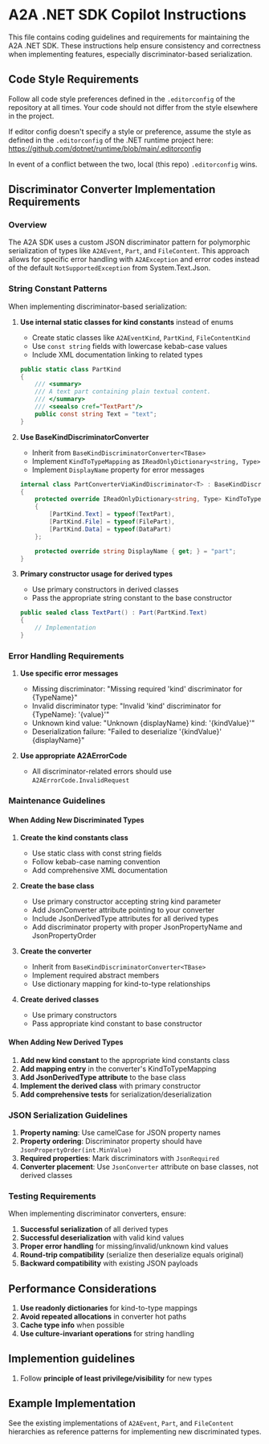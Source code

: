 # A2A .NET SDK Copilot Instructions

This file contains coding guidelines and requirements for maintaining the A2A .NET SDK. These instructions help ensure consistency and correctness when implementing features, especially discriminator-based serialization.

## Code Style Requirements

Follow all code style preferences defined in the `.editorconfig` of the repository at all times. Your code should not differ from the style elsewhere in the project.

If editor config doesn't specify a style or preference, assume the style as defined in the `.editorconfig` of the .NET runtime project here: https://github.com/dotnet/runtime/blob/main/.editorconfig

In event of a conflict between the two, local (this repo) `.editorconfig` wins.

## Discriminator Converter Implementation Requirements

### Overview
The A2A SDK uses a custom JSON discriminator pattern for polymorphic serialization of types like `A2AEvent`, `Part`, and `FileContent`. This approach allows for specific error handling with `A2AException` and error codes instead of the default `NotSupportedException` from System.Text.Json.

### String Constant Patterns

When implementing discriminator-based serialization:

1. **Use internal static classes for kind constants** instead of enums
   - Create static classes like `A2AEventKind`, `PartKind`, `FileContentKind`
   - Use `const string` fields with lowercase kebab-case values
   - Include XML documentation linking to related types

   ```csharp
   public static class PartKind
   {
       /// <summary>
       /// A text part containing plain textual content.
       /// </summary>
       /// <seealso cref="TextPart"/>
       public const string Text = "text";
   }
   ```

2. **Use BaseKindDiscriminatorConverter**
   - Inherit from `BaseKindDiscriminatorConverter<TBase>`
   - Implement `KindToTypeMapping` as `IReadOnlyDictionary<string, Type>`
   - Implement `DisplayName` property for error messages

   ```csharp
   internal class PartConverterViaKindDiscriminator<T> : BaseKindDiscriminatorConverter<T> where T : Part
   {
       protected override IReadOnlyDictionary<string, Type> KindToTypeMapping { get; } = new Dictionary<string, Type>
       {
           [PartKind.Text] = typeof(TextPart),
           [PartKind.File] = typeof(FilePart),
           [PartKind.Data] = typeof(DataPart)
       };

       protected override string DisplayName { get; } = "part";
   }
   ```

3. **Primary constructor usage for derived types**
   - Use primary constructors in derived classes
   - Pass the appropriate string constant to the base constructor

   ```csharp
   public sealed class TextPart() : Part(PartKind.Text)
   {
       // Implementation
   }
   ```

### Error Handling Requirements

1. **Use specific error messages**
   - Missing discriminator: "Missing required 'kind' discriminator for {TypeName}"
   - Invalid discriminator type: "Invalid 'kind' discriminator for {TypeName}: '{value}'"
   - Unknown kind value: "Unknown {displayName} kind: '{kindValue}'"
   - Deserialization failure: "Failed to deserialize '{kindValue}' {displayName}"

2. **Use appropriate A2AErrorCode**
   - All discriminator-related errors should use `A2AErrorCode.InvalidRequest`

### Maintenance Guidelines

#### When Adding New Discriminated Types

1. **Create the kind constants class**
   - Use static class with const string fields
   - Follow kebab-case naming convention
   - Add comprehensive XML documentation

2. **Create the base class**
   - Use primary constructor accepting string kind parameter
   - Add JsonConverter attribute pointing to your converter
   - Include JsonDerivedType attributes for all derived types
   - Add discriminator property with proper JsonPropertyName and JsonPropertyOrder

3. **Create the converter**
   - Inherit from `BaseKindDiscriminatorConverter<TBase>`
   - Implement required abstract members
   - Use dictionary mapping for kind-to-type relationships

4. **Create derived classes**
   - Use primary constructors
   - Pass appropriate kind constant to base constructor

#### When Adding New Derived Types

1. **Add new kind constant** to the appropriate kind constants class
2. **Add mapping entry** in the converter's KindToTypeMapping
3. **Add JsonDerivedType attribute** to the base class
4. **Implement the derived class** with primary constructor
5. **Add comprehensive tests** for serialization/deserialization

### JSON Serialization Guidelines

1. **Property naming**: Use camelCase for JSON property names
2. **Property ordering**: Discriminator property should have `JsonPropertyOrder(int.MinValue)`
3. **Required properties**: Mark discriminators with `JsonRequired`
4. **Converter placement**: Use `JsonConverter` attribute on base classes, not derived classes

### Testing Requirements

When implementing discriminator converters, ensure:

1. **Successful serialization** of all derived types
2. **Successful deserialization** with valid kind values
3. **Proper error handling** for missing/invalid/unknown kind values
4. **Round-trip compatibility** (serialize then deserialize equals original)
5. **Backward compatibility** with existing JSON payloads

## Performance Considerations

1. **Use readonly dictionaries** for kind-to-type mappings
2. **Avoid repeated allocations** in converter hot paths
3. **Cache type info** when possible
4. **Use culture-invariant operations** for string handling

## Implemention guidelines

1. Follow **principle of least privilege/visibility** for new types

## Example Implementation

See the existing implementations of `A2AEvent`, `Part`, and `FileContent` hierarchies as reference patterns for implementing new discriminated types.